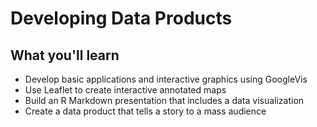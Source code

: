 # Developing Data Products

## What you'll learn

- Develop basic applications and interactive graphics using GoogleVis
- Use Leaflet to create interactive annotated maps
- Build an R Markdown presentation that includes a data visualization
- Create a data product that tells a story to a mass audience